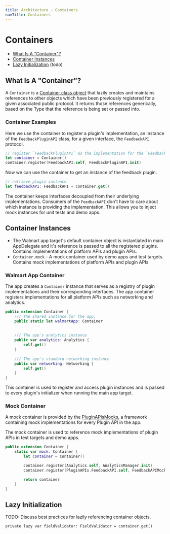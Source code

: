 ```yaml
---
title: Architecture - Containers
navTitle: Containers
---
```


# Containers

- [What Is A "Container"?](#what-is-a-container)
- [Container Instances](#container-instances)
- [Lazy Initialization](#lazy-initialization) (todo)

## What Is A "Container"?

A `Container` is a [Container class object](https://gecgithub01.walmart.com/pages/walmart-ios/glass-platform/Classes/Container.html) that lazily creates and maintains references to other objects which have been previously registered for a given associated public protocol.  It returns those references generically, based on the Type that the reference is being set or passed into.

### Container Examples

Here we use the container to register a plugin's implementation, an instance of the `FeedbackPluginAPI` class, for a given interface, the `FeedbackAPI` protocol.

```swift
// register `FeedbackPluginAPI` as the implementation for the `FeedbackAPI` interface
let container = Container()
container.register(FeedbackAPI.self, FeedbackPluginAPI.init)
```

Now we can use the container to get an instance of the feedback plugin.

```swift
// retrieve plugin instance
let feedbackAPI: FeedbackAPI = container.get()
```

The container keeps interfaces decoupled from their underlying implementations. Consumers of the `FeedbackAPI` don't have to care about which instance is providing the implementation. This allows you to inject mock instances for unit tests and demo apps.

## Container Instances

- The Walmart app target's default container object is instantiated in main AppDelegate and it's reference is passed to all the registered plugins. Contains implementations of platform APIs and plugin APIs.
- `Container.mock` - A mock container used by demo apps and test targets. Contains mock implementations of platform APIs and plugin APIs 

### Walmart App Container

The app creates a `Container` instance that serves as a registry of plugin implementations and their corresponding interfaces. The app container registers implementations for all platform APIs such as networking and analytics.

```swift
public extension Container {
    /// The shared instance for the app.
    public static let walmartApp: Container
    
    
    /// The app's analytics instance
    public var analytics: Analytics {
        self.get()
    }
    
    /// The app's standard networking instance
    public var networking: Networking {
        self.get()
    }
}
```

This container is used to register and access plugin instances and is passed to every plugin's initializer when running the main app target.

### Mock Container

A mock container is provided by the [PluginAPIsMocks](https://gecgithub01.walmart.com/walmart-ios/glass-app/tree/development/Plugins/PluginAPIs/PluginAPIsMocks), a framework containing mock implementations for every Plugin API in the app.

The mock container is used to reference mock implementations of plugin APIs in test targets and demo apps.

```swift
public extension Container {
    static var mock: Container {
        let container = Container()

        container.register(Analytics.self, AnalyticsManager.init)
        container.register(PluginAPIs.FeedbackAPI.self, FeedbackAPIMock.init)

        return container
    }
}
```

## Lazy Initialization

TODO: Discuss best practices for lazily referencing container objects.

```
private lazy var fieldValidator: FieldValidator = container.get()

```
